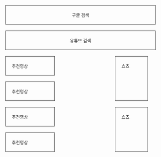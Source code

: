 <!DOCTYPE html>
<html lang="ko">
<head>
    <meta charset="UTF-8">
    <meta name="viewport" content="width=device-width, initial-scale=1.0">
    <title>20wns Site</title>
    <style>
        body {
            font-family: Arial, sans-serif;
        }
        .container {
            display: flex;
            flex-wrap: wrap;
        }
        .search-bar, .recommended-video, .shorts {
            border: 1px solid black;
            margin: 10px;
            padding: 20px;
            box-sizing: border-box;
        }
        .search-bar {
            width: 100%;
            text-align: center;
        }
        .video-section {
            display: flex;
            flex-wrap: wrap;
            width: 70%;
        }
        .video-section .recommended-video {
            width: 45%;
        }
        .shorts-section {
            width: 25%;
            display: flex;
            flex-direction: column;
        }
        .shorts {
            flex: 1;
        }
    </style>
</head>
<body>

<div class="container">
    <div class="search-bar">구글 검색</div>
    <div class="search-bar">유튜브 검색</div>
    <div class="video-section">
        <div class="recommended-video">추천영상</div>
        <div class="recommended-video">추천영상</div>
        <div class="recommended-video">추천영상</div>
        <div class="recommended-video">추천영상</div>
    </div>
    <div class="shorts-section">
        <div class="shorts">쇼츠</div>
        <div class="shorts">쇼츠</div>
    </div>
</div>

</body>
</html>

